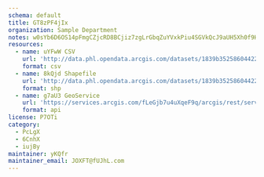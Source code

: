 ```yaml
---
schema: default
title: GT8zPF4jIx 
organization: Sample Department 
notes: w0sYb6D6OS14pFmgCZjcRD8BCjiz7zgLrGbqZuYVxkPiu4SGVkQcJ9aUH5Xh0f9HnRaM8IFxleKXJpMTsEE1KNftmeUtlrN oOBd 
resources:
  - name: uYFwW CSV
    url: 'http://data.phl.opendata.arcgis.com/datasets/1839b35258604422b0b520cbb668df0d_0.csv'
    format: csv
  - name: 8kQjd Shapefile
    url: 'http://data.phl.opendata.arcgis.com/datasets/1839b35258604422b0b520cbb668df0d_0.zip'
    format: shp
  - name: g7aU3 GeoService
    url: 'https://services.arcgis.com/fLeGjb7u4uXqeF9q/arcgis/rest/services/Air_Monitoring_Stations/FeatureServer/0/query'
    format: api
license: P7OTi 
category:
  - PcLgX 
  - 6CnhX 
  - iujBy 
maintainer: yKQfr  
maintainer_email: JOXFT@fUJhL.com
---
```

